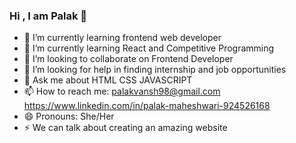 ### Hi , I am Palak 👋

- 🔭 I’m currently  learning frontend web developer
- 🌱 I’m currently learning React and Competitive Programming
- 👯 I’m looking to collaborate on Frontend Developer
- 🤔 I’m looking for help in finding internship and job opportunities                           
- 💬 Ask me about  HTML CSS JAVASCRIPT 
- 📫 How to reach me: palakvansh98@gmail.com  https://www.linkedin.com/in/palak-maheshwari-924526168
- 😄 Pronouns: She/Her
- ⚡ We can talk about creating an amazing website
